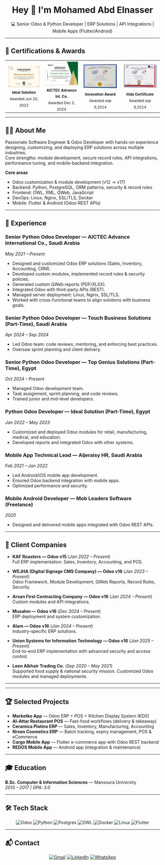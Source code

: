 <h1 align="center">Hey 👋 I'm Mohamed Abd Elnasser</h1>

<p align="center">
💻 Senior Odoo & Python Developer | ERP Solutions | API Integrations | Mobile Apps (Flutter/Android)
</p>

---

## 📜 Certifications & Awards

<table align="center">
  <tr>
    <td align="center">
      <img src="assets/IDEAL.jpeg" alt="Ideal Solution Certificate" width="200"/><br/>
      <sub><b>Ideal Solution</b><br/>Awarded Jun 20, 2022</sub>
    </td>
    <td align="center">
      <img src="assets/AICTEC .jpeg" alt="AICTEC Certificate" width="200"/><br/>
      <sub><b>AICTEC Advance Int. Co.</b><br/>Awarded Dec 3, 2024</sub>
    </td>
    <td align="center">
      <img src="assets/inov2.png" alt="Innovation Certificate" width="200"/><br/>
      <sub><b>Innovation Award</b><br/> Awarded sep 9,2014</sub>
    </td>
    <td align="center">
      <img src="assets/inov1.png" alt="Itida Certificate" width="200"/><br/>
      <sub><b>Itida Certificate</b><br/> Awarded sep 9,2014</sub>
    </td>
  </tr>
</table>

---

## 👨‍💻 About Me
Passionate Software Engineer & Odoo Developer with hands-on experience designing, customizing, and deploying ERP solutions across multiple industries.  
Core strengths: module development, secure record rules, API integrations, performance tuning, and mobile-backend integration.

**Core areas**
- Odoo customization & module development (v12 → v17)  
- Backend: Python, PostgreSQL, ORM patterns, security & record rules  
- Frontend: OWL, XML, QWeb, JavaScript  
- DevOps: Linux, Nginx, SSL/TLS, Docker  
- Mobile: Flutter & Android (Odoo REST APIs)

---

## 🚀 Experience

### **Senior Python Odoo Developer — AICTEC Advance International Co., Saudi Arabia**  
*May 2021 – Present*  
- Designed and customized Odoo ERP solutions (Sales, Inventory, Accounting, CRM).  
- Developed custom modules, implemented record rules & security policies.  
- Generated custom QWeb reports (PDF/XLSX).  
- Integrated Odoo with third-party APIs (REST).  
- Managed server deployment: Linux, Nginx, SSL/TLS.  
- Worked with cross-functional teams to align solutions with business goals.

### **Senior Python Odoo Developer — Touch Business Solutions (Part-Time), Saudi Arabia**  
*Apr 2024 – Sep 2024*  
- Led Odoo team: code reviews, mentoring, and enforcing best practices.  
- Oversaw sprint planning and client delivery.

### **Senior Python Odoo Developer — Top Genius Solutions (Part-Time), Egypt**  
*Oct 2024 – Present*  
- Managed Odoo development team.  
- Task assignment, sprint planning, and code reviews.  
- Trained junior and mid-level developers.

### **Python Odoo Developer — Ideal Solution (Part-Time), Egypt**  
*Jan 2022 – May 2023*  
- Customized and deployed Odoo modules for retail, manufacturing, medical, and education.  
- Developed reports and integrated Odoo with other systems.  

### **Mobile App Technical Lead — Aljeraisy HR, Saudi Arabia**  
*Feb 2021 – Jan 2022*  
- Led Android/iOS mobile app development.  
- Ensured Odoo backend integration with mobile apps.  
- Optimized performance and security.

### **Mobile Android Developer — Mob Leaders Software (Freelance)**  
*2020*  
- Designed and delivered mobile apps integrated with Odoo REST APIs.

---

## 🏢 Client Companies

- **KAF Roasters — Odoo v15** (*Jan 2022 – Present*)  
  Full ERP implementation: Sales, Inventory, Accounting, and POS.

- **WEJHA (Digital Signage CMS Company) — Odoo v16** (*Jan 2023 – Present*)  
  Odoo Framework, Module Development, QWeb Reports, Record Rules, Security.

- **Arsan First Contracting Company — Odoo v16** (*Jan 2024 – Present*)  
  Custom modules and API integrations.

- **Musahm — Odoo v16** (*Dec 2024 – Present*)  
  ERP deployment and system customization.

- **Alam — Odoo v16** (*Jan 2024 – Present*)  
  Industry-specific ERP solutions.

- **Union Systems for Information Technology — Odoo v16** (*Jan 2025 – Present*)  
  End-to-end ERP implementation with advanced security and access control.

- **Leen Alkhair Trading Co.** (*Sep 2020 – May 2021*)  
  Supported food supply & national security mission. Customized Odoo modules and managed deployments.

---

---

## 🏆 Selected Projects
- **Marketko App** — Odoo ERP + POS + Kitchen Display System (KDS)  
- **Al-Attar Restaurant POS** — Fast-food workflows (delivery & takeaway)  
- **Ceramica Platino ERP** — Sales, Inventory, Manufacturing, Accounting  
- **Nrsen Cosmetics ERP** — Batch tracking, expiry management, POS & eCommerce  
- **Cargo Mobile App** — Flutter e-commerce app with Odoo REST backend  
- **REDOS Mobile App** — Android app (integration & maintenance)

---

## 🎓 Education
**B.Sc. Computer & Information Sciences** — Mansoura University  
*2013 – 2017 | GPA: 3.0*

---

## 🛠️ Tech Stack
<div align="center">
  <img src="https://img.shields.io/badge/Odoo-12→17-714B67?style=for-the-badge&logo=odoo&logoColor=white" alt="Odoo" />
  <img src="https://img.shields.io/badge/Python-3.10-blue?style=for-the-badge&logo=python" alt="Python" />
  <img src="https://img.shields.io/badge/PostgreSQL-15-336791?style=for-the-badge&logo=postgresql" alt="Postgres" />
  <img src="https://img.shields.io/badge/OWL-JS-orange?style=for-the-badge&logo=javascript" alt="OWL" />
  <img src="https://img.shields.io/badge/Docker-Ready-2496ED?style=for-the-badge&logo=docker" alt="Docker" />
  <img src="https://img.shields.io/badge/Linux-Nginx%20SSL-black?style=for-the-badge&logo=linux" alt="Linux" />
  <img src="https://img.shields.io/badge/Flutter-Mobile-blue?style=for-the-badge&logo=flutter" alt="Flutter" />
</div>

---

## 📬 Contact
<div align="center">
  <a href="mailto:mohamed.kajo22@gmail.com"><img src="https://img.shields.io/badge/Gmail-D14836?style=for-the-badge&logo=gmail" alt="Gmail"/></a>
  <a href="https://www.linkedin.com/in/mohamed-abdelnasser-09317a105/"><img src="https://img.shields.io/badge/LinkedIn-0077B5?style=for-the-badge&logo=linkedin" alt="LinkedIn"/></a>
  <a href="https://wa.me/201029340355"><img src="https://img.shields.io/badge/WhatsApp-25D366?style=for-the-badge&logo=whatsapp" alt="WhatsApp"/></a>
</div>
